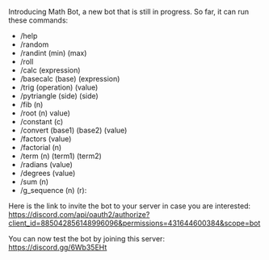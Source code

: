 Introducing Math Bot, a new bot that is still in progress.
So far, it can run these commands:
- /help
- /random
- /randint (min) (max)
- /roll
- /calc (expression)
- /basecalc (base) (expression)
- /trig (operation) (value)
- /pytriangle (side) (side)
- /fib (n)
- /root (n) value)
- /constant (c)
- /convert (base1) (base2) (value)
- /factors (value)
- /factorial (n)
- /term (n) (term1) (term2)
- /radians (value)
- /degrees (value)
- /sum (n)
- /g_sequence (n) (r):

Here is the link to invite the bot to your server in case you are interested: https://discord.com/api/oauth2/authorize?client_id=885042856148996096&permissions=431644600384&scope=bot

You can now test the bot by joining this server: https://discord.gg/6Wb35EHt 

